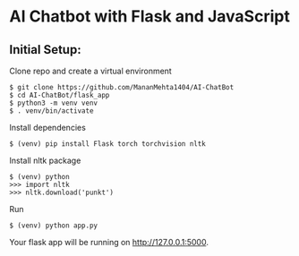 # AI Chatbot with Flask and JavaScript

## Initial Setup:

Clone repo and create a virtual environment
```
$ git clone https://github.com/MananMehta1404/AI-ChatBot
$ cd AI-ChatBot/flask_app
$ python3 -m venv venv
$ . venv/bin/activate
```
Install dependencies
```
$ (venv) pip install Flask torch torchvision nltk
```
Install nltk package
```
$ (venv) python
>>> import nltk
>>> nltk.download('punkt')
```
Run
```
$ (venv) python app.py
```
Your flask app will be running on http://127.0.0.1:5000.
